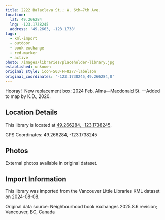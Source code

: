 ```yaml
---
title: 2222 Balaclava St.; W. 6th—7th Ave.
location:
  lat: 49.266284
  lng: -123.1738245
  address: '49.2663, -123.1738'
tags:
  - kml-import
  - outdoor
  - book-exchange
  - red-marker
  - active
photo: /images/libraries/placeholder-library.jpg
established: unknown
original_style: icon-503-FF8277-labelson
original_coordinates: '-123.1738245,49.266284,0'
---
```

Hooray!  New replacement box: 2024 Feb.
Alma—Macdonald St.
—Added to map by K.D., 2020.

## Location Details

This library is located at [49.266284, -123.1738245](https://www.google.com/maps?q=49.266284,-123.1738245).

GPS Coordinates: 49.266284, -123.1738245

## Photos

External photos available in original dataset.

## Import Information

This library was imported from the Vancouver Little Libraries KML dataset on 2024-08-08.

Original data source: Neighbourhood book exchanges 2025.8.6.revision; Vancouver, BC, Canada
